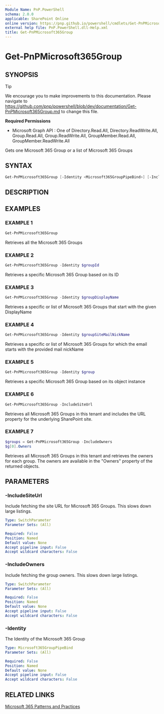 ```yaml
---
Module Name: PnP.PowerShell
schema: 2.0.0
applicable: SharePoint Online
online version: https://pnp.github.io/powershell/cmdlets/Get-PnPMicrosoft365Group.html
external help file: PnP.PowerShell.dll-Help.xml
title: Get-PnPMicrosoft365Group
---
```

  
# Get-PnPMicrosoft365Group

## SYNOPSIS

> [!TIP]
> We encourage you to make improvements to this documentation. Please navigate to https://github.com/pnp/powershell/blob/dev/documentation/Get-PnPMicrosoft365Group.md to change this file.


**Required Permissions**

  * Microsoft Graph API : One of Directory.Read.All, Directory.ReadWrite.All, Group.Read.All, Group.ReadWrite.All, GroupMember.Read.All, GroupMember.ReadWrite.All

Gets one Microsoft 365 Group or a list of Microsoft 365 Groups

## SYNTAX

```powershell
Get-PnPMicrosoft365Group [-Identity <Microsoft365GroupPipeBind>] [-IncludeSiteUrl] [-IncludeOwners] [<CommonParameters>]
```

## DESCRIPTION

## EXAMPLES

### EXAMPLE 1
```powershell
Get-PnPMicrosoft365Group
```

Retrieves all the Microsoft 365 Groups

### EXAMPLE 2
```powershell
Get-PnPMicrosoft365Group -Identity $groupId
```

Retrieves a specific Microsoft 365 Group based on its ID

### EXAMPLE 3
```powershell
Get-PnPMicrosoft365Group -Identity $groupDisplayName
```

Retrieves a specific or list of Microsoft 365 Groups that start with the given DisplayName

### EXAMPLE 4
```powershell
Get-PnPMicrosoft365Group -Identity $groupSiteMailNickName
```

Retrieves a specific or list of Microsoft 365 Groups for which the email starts with the provided mail nickName

### EXAMPLE 5
```powershell
Get-PnPMicrosoft365Group -Identity $group
```

Retrieves a specific Microsoft 365 Group based on its object instance

### EXAMPLE 6
```powershell
Get-PnPMicrosoft365Group -IncludeSiteUrl
```

Retrieves all Microsoft 365 Groups in this tenant and includes the URL property for the underlying SharePoint site.

### EXAMPLE 7
```powershell
$groups = Get-PnPMicrosoft365Group -IncludeOwners
$g[0].Owners
```

Retrieves all Microsoft 365 Groups in this tenant and retrieves the owners for each group. The owners are available in the "Owners" property of the returned objects.

## PARAMETERS

### -IncludeSiteUrl
Include fetching the site URL for Microsoft 365 Groups. This slows down large listings.

```yaml
Type: SwitchParameter
Parameter Sets: (All)

Required: False
Position: Named
Default value: None
Accept pipeline input: False
Accept wildcard characters: False
```

### -IncludeOwners
Include fetching the group owners. This slows down large listings.

```yaml
Type: SwitchParameter
Parameter Sets: (All)

Required: False
Position: Named
Default value: None
Accept pipeline input: False
Accept wildcard characters: False
```

### -Identity
The Identity of the Microsoft 365 Group

```yaml
Type: Microsoft365GroupPipeBind
Parameter Sets: (All)

Required: False
Position: Named
Default value: None
Accept pipeline input: False
Accept wildcard characters: False
```


## RELATED LINKS

[Microsoft 365 Patterns and Practices](https://aka.ms/m365pnp)


